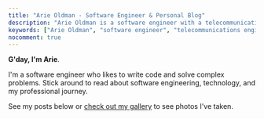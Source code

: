 ```yaml
---
title: "Arie Oldman - Software Engineer & Personal Blog"
description: "Arie Oldman is a software engineer with a telecommunications engineering background. Personal blog covering software development, photography, and technology insights."
keywords: ["Arie Oldman", "software engineer", "telecommunications engineering", "Deputy", "Eucalyptus", "personal blog", "technology"]
nocomment: true
---
```


**G'day, I'm Arie**.

I'm a software engineer who likes to write code and solve complex problems. Stick around to read about software engineering, technology, and my professional journey.

See my posts below or [check out my gallery](/gallery/) to see photos I've taken.

